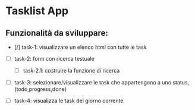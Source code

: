 # Tasklist App

## Funzionalità da sviluppare:

- [/] task-1: visualizzare un elenco html con tutte le task 
- [ ] task-2: form con ricerca testuale
    - [ ] task-2.1: costruire la funzione di ricerca
- [ ] task-3: selezionare/visualizzare le task che appartengono a uno status, (todo,progress,done)
- [ ] task-4: visualizza le task del giorno corrente

